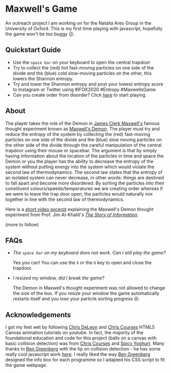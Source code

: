 # Maxwell's Game

An outreach project I am working on for the Natalia Ares Group in the University of Oxford. This is my first time playing with javascript, hopefully the game won't be too buggy :wink:.

## Quickstart Guide

- Use the  `space bar` on your keyboard to open the central trapdoor
- Try to collect the (red) hot fast-moving particles on one side of the divide and the (blue) cold slow-moving particles on the other, this lowers the Shannon entropy. 
- Try and lower the Shannon entropy and post your lowest entropy score to Instagram or Twitter using #IFOX2020 #Entropy #MaxwellsGame
- Can you create order from disorder? Click [here](https://brandonseverin.github.io/maxwellsdemon/) to start playing.

## About

The player takes the role of the Demon in [James Clerk Maxwell's](https://en.wikipedia.org/wiki/James_Clerk_Maxwell) famous thought experiment known as [Maxwell's Demon](https://en.wikipedia.org/wiki/Maxwell%27s_demon). The player must try and reduce the entropy of the system by collecting the (red) fast-moving particles on one side of the divide and the (blue) slow moving particles on the other side of the divide through the careful manipulation of the central trapdoor using their mouse or spacebar. The argument is that by simply having information about the location of the particles in time and space the Demon or you the player has the ability to decrease the entropy of the system without putting energy into the system which would violate the second law of thermodynamics. The second law states that the entropy of an isolated system can never decrease, in other words: things are destined to fall apart and become more disordered. By sorting the particles into their constituent colours/speeds/temperatures we are creating order whereas if we were to leave the trap door open, the particles would naturally mix together in line with the second law of thermodynamics. 

Here is a [short video excerpt](https://www.youtube.com/watch?v=11QkX4u6RJg) explaining the Maxwell's Demon thought experiment from Prof. Jim Al-Khalili's [*The Story of Information*](https://www.youtube.com/watch?v=qj7HH0PCqIE). 

(more to follow)

## FAQs

- *The `space bar` on my keyboard does not work. Can I still play the game?*

  Yes you can! You can use the `X` or the `O` key to open and close the trapdoor.
  
- *I resized my window, did I break the game?*

  The Demon in Maxwell's thought experiment was not allowed to change the size of the box. If you resize your window the game automatically restarts itself and you lose your particle sorting progress :cry:.

## Acknowledgements 

I got my feet wet by following [Chris DeLeon](https://www.youtube.com/watch?v=KoWqdEACyLI) and [Chris Courses](https://www.youtube.com/watch?v=EO6OkltgudE&list=PLpPnRKq7eNW3We9VdCfx9fprhqXHwTPXL) HTML5 Canvas animation tutorials on youtube. In fact, the majority of the foundational education and code for this project (balls on a canvas with basic collision detection)  was from [Chris Courses](https://www.youtube.com/watch?v=EO6OkltgudE&list=PLpPnRKq7eNW3We9VdCfx9fprhqXHwTPXL) and [Spicy Yoghurt](https://spicyyoghurt.com/tutorials/html5-javascript-game-development/collision-detection-physics). Many thanks to [Ben Greenberg](https://github.com/nebbles/) with the tip on collision detection - he has some really cool javascript work [here](https://github.com/nebbles/js-sandbox). I really liked the way [Ben Greenberg](https://github.com/nebbles/) designed the info box for each programme so I adapted his CSS script to fit the game webpage.



